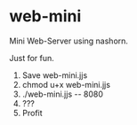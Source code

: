 web-mini
========

Mini Web-Server using nashorn.

Just for fun.

1. Save web-mini.jjs
2. chmod u+x web-mini.jjs
3. ./web-mini.jjs -- 8080
4. ???
5. Profit
